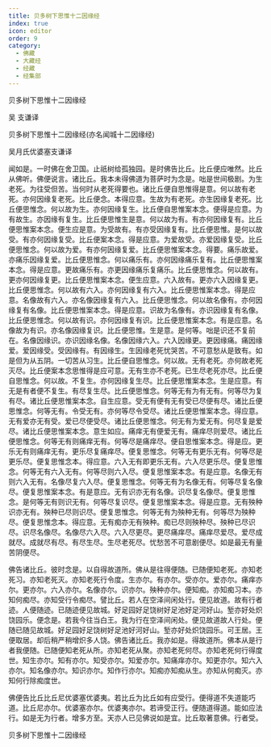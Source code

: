 ```yaml
---
title: 贝多树下思惟十二因缘经
index: true
icon: editor
order: 9
category:
  - 佛藏
  - 大藏经
  - 经藏
  - 经集部
---
```


  贝多树下思惟十二因缘经  

吴 支谦译  

贝多树下思惟十二因缘经(亦名闻城十二因缘经)  

吴月氏优婆塞支谦译  

闻如是。一时佛在舍卫国。止祇树给孤独园。是时佛告比丘。比丘便应唯然。比丘从佛听。佛便说言。诸比丘。我本未得佛道为菩萨时为念是。咄是世间极剧。为生老死。为往受但苦。当何时从老死得要也。诸比丘便自思惟得是意。何以故有老死。亦何因缘复老死。比丘便念。本得应意。生故为有老死。亦生因缘复老死。比丘便思惟念。何以故为生。亦何因缘复生。比丘便自思惟案本念。便得是应意。为有故生。亦因缘有复生。比丘便思惟生是意。何以故为有。有亦何因缘复有。比丘便思惟案本念。便生应是意。为受故有。有亦受因缘复有。比丘便思惟。是何以故受。有亦何因缘复受。比丘便案本念。得是应意。为爱故受。亦爱因缘复受。比丘便思惟念。何以故为爱。有亦何因缘复爱。比丘便思惟案本念。得要。痛乐故爱。亦痛乐因缘复爱。比丘便思惟念。何以痛乐有。亦何因缘痛乐复有。比丘便思惟案本念。得是应意。更故痛乐有。亦更因缘痛乐复痛乐。比丘便思惟念。何以故有。更亦何因缘复更。比丘便思惟案本念。便生应意。六入故有。更亦六入因缘复更。比丘便思惟念。何以故有六入。亦何因缘复有六入。比丘便思惟案本念。得是应意。名像故有六入。亦名像因缘复有六入。比丘便思惟念。何以故名像有。亦何因缘复有名像。比丘便思惟案本念。得是应意。识故为名像有。亦识因缘复有名像。比丘便思惟念。何以故有识。亦何因缘复有识。比丘便思惟案本念。有是应意。名像故为有识。亦名像因缘复识。比丘便思惟。生是意。是何等。咄是识还不复前在。名像因缘识。亦识因缘名像。名像因缘六入。六入因缘更。更因缘痛。痛因缘爱。爱因缘受。受因缘有。有因缘生。生因缘老死忧哭苦。不可意愁从是致有。如是但为从五阴。一切苦从习生。比丘便自思惟念。何以故。无有老死。亦何故老死灭尽。比丘便案本念思惟得是应可意。无有生亦不老死。已生尽老死亦尽。比丘便自思惟念。何以故。不复生。亦何因缘复生尽。比丘便思惟案本念。生是应意。有无是有者便不复生。有尽复生尽。比丘便思惟念。何等无有为有无有。何等尽为复有尽。诸比丘便思惟案本念。自生应意。受无有便有无有受已尽便有尽。诸比丘便思惟念。何等无有。令受无有。亦何等尽令受尽。诸比丘便思惟案本念。得应意。无有爱亦无有受。爱已尽便受尽。诸比丘便思惟念。何无有为爱无有。何尽复是爱尽。诸比丘便思惟案本念。意生如应。痛痒无有便爱无有。痛痒尽则爱尽。诸比丘便思惟念。何等无有则痛痒无有。何等尽是痛痒尽。便自思惟案本念。得是应。更乐无有则痛痒无有。更乐尽复痛痒尽。便复思惟念。何等无有更乐无有。何等尽是更乐尽。便复思惟念本。得应意。六入无有即更乐无有。六入尽更乐尽。便复思惟念。何等无有六入无有。何等尽则六入尽。便复思惟案本念。有是应意。名像无有则六入无有。名像尽复六入尽。便复思惟念。何等无有为名像无有。何等尽复名像尽。便复思惟案本念。有是意应。无有识亦无有名像。识尽复名像尽。便复思惟念。是何等无有则识无有。何等尽复识尽。便复思惟案本念。得是应意。无有殃种识亦无有。殃种已尽则识尽。便复思惟念。何等无有为殃种无有。何等尽为殃种尽。便复思惟念本。得应意。无有痴亦无有殃种。痴已尽则殃种尽。殃种已尽识尽。识尽名像尽。名像尽六入尽。六入尽更尽。更尽痛痒尽。痛痒尽爱尽。爱尽成就尽。成就尽有尽。有尽生尽。生尽老死尽。忧愁苦不可意剧便尽。如是最无有量苦阴便尽。  

佛告诸比丘。彼时念是。以自得故道所。佛从是往得便随。已随便知老死。亦知老死习。亦知老死灭。亦知老死行令度。生亦尔。有亦尔。受亦尔。爱亦尔。痛痒亦尔。更亦尔。六入亦尔。名像亦尔。识亦尔。殃种亦尔。便知痴。亦知痴习本。亦知何痴尽。亦知受行令痴尽。譬比丘。若人在空泽间闲处行。便见故道。故有行者迹。人便随迹。已随迹便见故城。好足园好足饶树好足池好足河好山。堑亦好处炽饶园乐。便念是。若我今往当白王。我为行在空泽间闲处。便见故道故人行处。便随已随见故城。好足园好足饶树好足池好河好山。堑亦好处炽饶园乐。可王居。王便取居。却后稍严稍增炽多人饶。佛告诸比丘。我亦如是。得故道所。佛本从是行者我便随。已随便知老死从所。亦知老死从聚。亦知老死何尽。亦知老死何行得度世。知生亦尔。知有亦尔。知受亦尔。知爱亦尔。知痛痒亦尔。知更亦尔。知六入亦尔。知名像亦尔。知识亦尔。知作行亦尔。知痴亦知痴从生。亦知从何痴灭。亦知何行除痴度世。  

佛便告比丘比丘尼优婆塞优婆夷。若比丘为比丘如有应受行。便得道不失道能巧道。比丘尼亦尔。优婆塞亦尔。优婆夷亦尔。若谛受正行。便随道得道。能如应法行。如是无为行者。增多方至。天亦人已见佛说如是宜。比丘取著意佛。行者受。  

贝多树下思惟十二因缘经  
